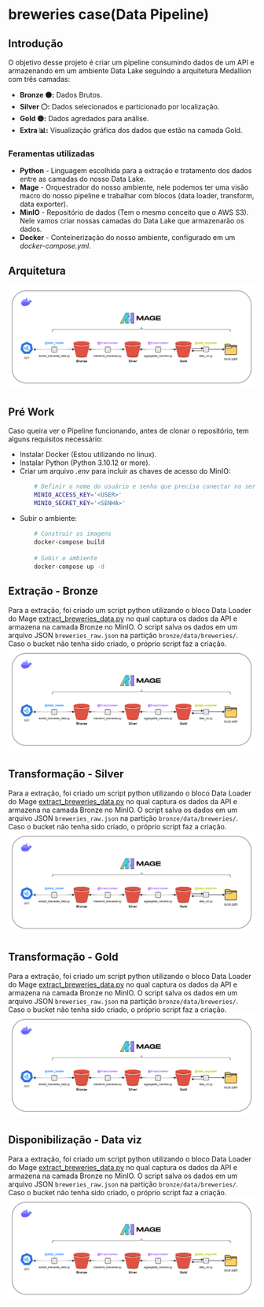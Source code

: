 # breweries case(Data Pipeline)

## Introdução
O objetivo desse projeto é criar um pipeline consumindo dados de um API e armazenando em um ambiente Data Lake seguindo a arquitetura Medallion com três camadas:
- **Bronze 🟤:** Dados Brutos.
- **Silver ⚪:** Dados selecionados e particionado por localização.
- **Gold 🟡:** Dados agredados para análise.
- **Extra 📊:** Visualização gráfica dos dados que estão na camada Gold.

### Feramentas utilizadas 
- **Python** - Linguagem escolhida para a extração e tratamento dos dados entre as camadas do nosso Data Lake.
- **Mage** - Orquestrador do nosso ambiente, nele podemos ter uma visão macro do nosso pipeline e trabalhar com blocos (data loader, transform, data exporter).
- **MinIO** - Repositório de dados (Tem o mesmo conceito que o AWS S3). Nele vamos criar nossas camadas do Data Lake que armazenarão os dados.
- **Docker** - Conteinerização do nosso ambiente, configurado em um *docker-compose.yml*.

## Arquitetura
![GET](image/arquitetura.png)

## Pré Work
Caso queira ver o Pipeline funcionando, antes de clonar o repositório, tem alguns requisitos necessário: 
- Instalar Docker (Estou utilizando no linux).
- Instalar Python (Python 3.10.12 or more).
- Criar um arquivo *.env* para incluir as chaves de acesso do MinIO:
  ```bash
      # Definir o nome do usuário e senha que precisa conectar no serviço Web
      MINIO_ACCESS_KEY='<USER>'
      MINIO_SECRET_KEY='<SENHA>'
  ```
- Subir o ambiente:
  ```bash
      # Construir as imagens 
      docker-compose build

      # Subir o ambiente
      docker-compose up -d
  ```

## Extração - Bronze
Para a extração, foi criado um script python utilizando o bloco Data Loader do Mage [extract_breweries_data.py](data/data_loaders/extract_breweries_data.py) no qual captura os dados da API e armazena na camada Bronze no MinIO. O script salva os dados em um arquivo JSON ```breweries_raw.json``` na partição ```bronze/data/breweries/```. Caso o bucket não tenha sido criado, o próprio script faz a criação. 
![GET](image/arquitetura.png)

## Transformação - Silver
Para a extração, foi criado um script python utilizando o bloco Data Loader do Mage [extract_breweries_data.py](data/data_loaders/extract_breweries_data.py) no qual captura os dados da API e armazena na camada Bronze no MinIO. O script salva os dados em um arquivo JSON ```breweries_raw.json``` na partição ```bronze/data/breweries/```. Caso o bucket não tenha sido criado, o próprio script faz a criação. 
![GET](image/arquitetura.png)

## Transformação - Gold
Para a extração, foi criado um script python utilizando o bloco Data Loader do Mage [extract_breweries_data.py](data/data_loaders/extract_breweries_data.py) no qual captura os dados da API e armazena na camada Bronze no MinIO. O script salva os dados em um arquivo JSON ```breweries_raw.json``` na partição ```bronze/data/breweries/```. Caso o bucket não tenha sido criado, o próprio script faz a criação. 
![GET](image/arquitetura.png)

## Disponibilização - Data viz
Para a extração, foi criado um script python utilizando o bloco Data Loader do Mage [extract_breweries_data.py](data/data_loaders/extract_breweries_data.py) no qual captura os dados da API e armazena na camada Bronze no MinIO. O script salva os dados em um arquivo JSON ```breweries_raw.json``` na partição ```bronze/data/breweries/```. Caso o bucket não tenha sido criado, o próprio script faz a criação. 
![GET](image/arquitetura.png)


